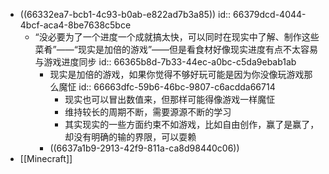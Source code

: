 - ((66332ea7-bcb1-4c93-b0ab-e822ad7b3a85))
  id:: 66379dcd-4044-4bcf-aca4-8be7638c5bce
	- “没必要为了一个进度一个成就搞太快，可以同时在现实中了解、制作这些菜肴”——“现实是加倍的游戏”——但是看食材好像现实进度有点不太容易与游戏进度同步
	  id:: 66365b8d-7b33-44ec-a0bc-c5da9ebab1ab
		- 现实是加倍的游戏，如果你觉得不够好玩可能是因为你没像玩游戏那么魔怔
		  id:: 66663dfc-59b6-46bc-9807-c6acdda66714
			- 现实也可以冒出数值来，但那样可能得像游戏一样魔怔
			- 维持较长的周期不断，需要源源不断的学习
			- 其实现实的一些方面约束不如游戏，比如自由创作，赢了是赢了，却没有明确的输的界限，可以耍赖
		- ((6637a1b9-2913-42f9-811a-ca8d98440c06))
- [[Minecraft]]